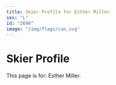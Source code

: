 ```yaml
---
title: Skier Profile for Esther Miller
sex: "L"
id: "2690"
image: "/img/flags/can.svg" 
---
```


# Skier Profile

This page is for: Esther Miller.
    
